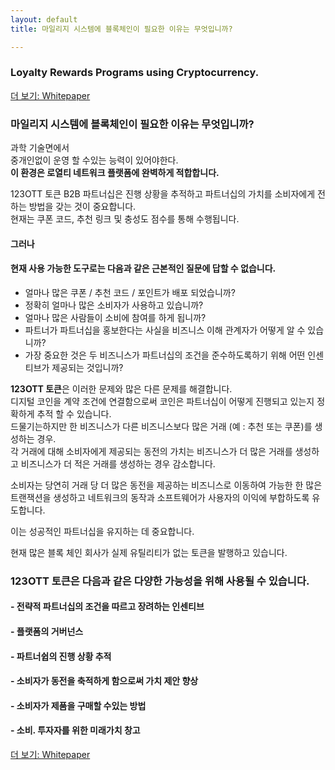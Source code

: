 ```yaml
---
layout: default
title: 마일리지 시스템에 블록체인이 필요한 이유는 무엇입니까?

---
```


### Loyalty Rewards Programs using Cryptocurrency.  
[더 보기: Whitepaper](./whitepaper.md)

### 마일리지 시스템에 블록체인이 필요한 이유는 무엇입니까?

과학 기술면에서  
중개인없이 운영 할 수있는 능력이 있어야한다.     
**이 환경은 로열티 네트워크 플랫폼에 완벽하게 적합합니다.**  

123OTT 토큰
B2B 파트너십은 진행 상황을 추적하고 파트너십의 가치를 소비자에게 전하는 방법을 갖는 것이 중요합니다.   
현재는 쿠폰 코드, 추천 링크 및 충성도 점수를 통해 수행됩니다.

#### 그러나 
#### 현재 사용 가능한 도구로는 다음과 같은 근본적인 질문에 답할 수 없습니다.  

- 얼마나 많은 쿠폰 / 추천 코드 / 포인트가 배포 되었습니까?   
- 정확히 얼마나 많은 소비자가 사용하고 있습니까?   
- 얼마나 많은 사람들이 소비에 참여를 하게 됩니까?   
- 파트너가 파트너십을 홍보한다는 사실을 비즈니스 이해 관계자가 어떻게 알 수 있습니까?   
- 가장 중요한 것은 두 비즈니스가 파트너십의 조건을 준수하도록하기 위해 어떤 인센티브가 제공되는 것입니까?  


**123OTT 토큰**은 이러한 문제와 많은 다른 문제를 해결합니다.   
디지털 코인을 계약 조건에 연결함으로써 코인은 파트너십이 어떻게 진행되고 있는지 정확하게 추적 할 수 있습니다.     
드물기는하지만 한 비즈니스가 다른 비즈니스보다 많은 거래 (예 : 추천 또는 쿠폰)를 생성하는 경우.     
각 거래에 대해 소비자에게 제공되는 동전의 가치는 비즈니스가 더 많은 거래를 생성하고 비즈니스가 더 적은 거래를 생성하는 경우 감소합니다.    

소비자는 당연히 거래 당 더 많은 동전을 제공하는 비즈니스로 이동하여 가능한 한 많은 트랜잭션을 생성하고 네트워크의 
동작과 소프트웨어가 사용자의 이익에 부합하도록 유도합니다.  


이는 성공적인 파트너십을 유지하는 데 중요합니다.  

현재 많은 블록 체인 회사가 실제 유틸리티가 없는 토큰을 발행하고 있습니다.   


### 123OTT 토큰은 다음과 같은 다양한 가능성을 위해 사용될 수 있습니다.    

 
#### - 전략적 파트너십의 조건을 따르고 장려하는 인센티브   
#### - 플랫폼의 거버넌스   
#### - 파트너쉽의 진행 상황 추적   
#### - 소비자가 동전을 축적하게 함으로써 가치 제안 향상   
#### - 소비자가 제품을 구매할 수있는 방법   
#### - 소비. 투자자를 위한 미래가치 창고   


[더 보기: Whitepaper](./whitepaper.md)
